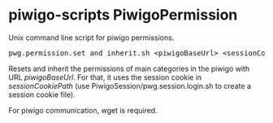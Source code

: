 # piwigo-scripts PiwigoPermission
Unix command line script for piwigo permissions.

<pre>pwg.permission.set_and_inherit.sh &lt;piwigoBaseUrl> &lt;sessionCookiePath></pre>
Resets and inherit the permissions of main categories in the piwigo with URL *piwigoBaseUrl*. 
For that, it uses the session cookie in *sessionCookiePath* (use 
PiwigoSession/pwg.session.login.sh to create a session cookie file).

For piwigo communication, wget is required.
